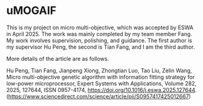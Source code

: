 # uMOGAIF
This is my project on micro multi-objective, which was accepted by ESWA in April 2025.
The work was mainly completed by my team member Fang. My work involves supervision, polishing, and guidance. The first author is my supervisor Hu Peng, the second is Tian Fang, and I am the third author.

More details of the article are as follows.

Hu Peng, Tian Fang, Jianpeng Xiong, Zhongtian Luo, Tao Liu, Zelin Wang,
Micro multi-objective genetic algorithm with information fitting strategy for low-power microprocessor,
Expert Systems with Applications,
Volume 282,
2025,
127644,
ISSN 0957-4174,
https://doi.org/10.1016/j.eswa.2025.127644.
(https://www.sciencedirect.com/science/article/pii/S0957417425012667)
